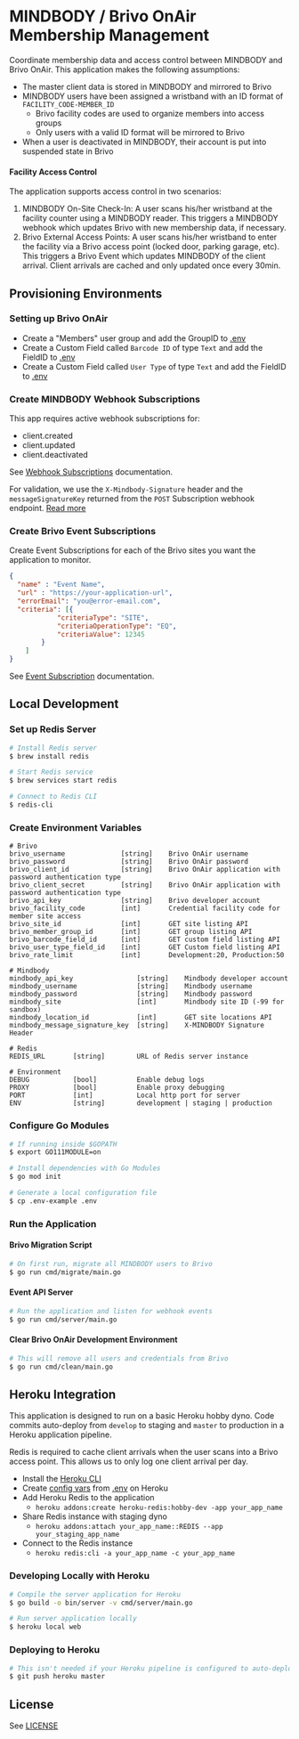 # MINDBODY / Brivo OnAir Membership Management

Coordinate membership data and access control between MINDBODY and Brivo OnAir. This application makes the following assumptions:

+ The master client data is stored in MINDBODY and mirrored to Brivo
+ MINDBODY users have been assigned a wristband with an ID format of `FACILITY_CODE-MEMBER_ID`
    + Brivo facility codes are used to organize members into access groups
    + Only users with a valid ID format will be mirrored to Brivo
+ When a user is deactivated in MINDBODY, their account is put into suspended state in Brivo

#### Facility Access Control

The application supports access control in two scenarios:

1. MINDBODY On-Site Check-In: A user scans his/her wristband at the facility counter using a MINDBODY reader. This triggers a MINDBODY webhook which updates Brivo with new membership data, if necessary.
2. Brivo External Access Points: A user scans his/her wristband to enter the facility via a Brivo access point (locked door, parking garage, etc). This triggers a Brivo Event which updates MINDBODY of the client arrival. Client arrivals are cached and only updated once every 30min.

## Provisioning Environments 

### Setting up Brivo OnAir

+ Create a "Members" user group and add the GroupID to [.env](.env)
+ Create a Custom Field called `Barcode ID` of type `Text` and add the FieldID to [.env](.env)
+ Create a Custom Field called `User Type` of type `Text` and add the FieldID to [.env](.env)

### Create MINDBODY Webhook Subscriptions

This app requires active webhook subscriptions for:

+ client.created
+ client.updated
+ client.deactivated

See [Webhook Subscriptions](https://developers.mindbodyonline.com/WebhooksDocumentation#subscriptions) documentation.

For validation, we use the `X-Mindbody-Signature` header and the `messageSignatureKey` returned from the `POST` Subscription webhook endpoint. [Read more](https://developers.mindbodyonline.com/WebhooksDocumentation?shell#x-mindbody-signature-header)

### Create Brivo Event Subscriptions

Create Event Subscriptions for each of the Brivo sites you want the application to monitor. 

```json
{
  "name" : "Event Name",
  "url" : "https://your-application-url",
  "errorEmail": "you@error-email.com",
  "criteria": [{
            "criteriaType": "SITE",
            "criteriaOperationType": "EQ",
            "criteriaValue": 12345
        }
    ]
}
```
See [Event Subscription](https://apidocs.brivo.com/#api-Event_Subscription) documentation.

## Local Development

### Set up Redis Server

```sh
# Install Redis server
$ brew install redis
```

```sh
# Start Redis service
$ brew services start redis
```

```sh
# Connect to Redis CLI
$ redis-cli
```

### Create Environment Variables

```
# Brivo
brivo_username              [string]    Brivo OnAir username
brivo_password              [string]    Brivo OnAir password
brivo_client_id             [string]    Brivo OnAir application with password authentication type
brivo_client_secret         [string]    Brivo OnAir application with password authentication type
brivo_api_key               [string]    Brivo developer account
brivo_facility_code         [int]       Credential facility code for member site access
brivo_site_id               [int]       GET site listing API
brivo_member_group_id       [int]       GET group listing API
brivo_barcode_field_id      [int]       GET custom field listing API
brivo_user_type_field_id    [int]       GET Custom field listing API
brivo_rate_limit            [int]       Development:20, Production:50

# Mindbody
mindbody_api_key                [string]    Mindbody developer account
mindbody_username               [string]    Mindbody username
mindbody_password               [string]    Mindbody password
mindbody_site                   [int]       Mindbody site ID (-99 for sandbox)
mindbody_location_id            [int]       GET site locations API
mindbody_message_signature_key  [string]    X-MINDBODY Signature Header

# Redis
REDIS_URL       [string]        URL of Redis server instance

# Environment
DEBUG           [bool]          Enable debug logs
PROXY           [bool]          Enable proxy debugging
PORT            [int]           Local http port for server
ENV             [string]        development | staging | production
```

### Configure Go Modules

```sh
# If running inside $GOPATH
$ export GO111MODULE=on
```

```sh
# Install dependencies with Go Modules
$ go mod init
```

```sh
# Generate a local configuration file
$ cp .env-example .env
```

### Run the Application

#### Brivo Migration Script

```sh
# On first run, migrate all MINDBODY users to Brivo
$ go run cmd/migrate/main.go
```

#### Event API Server

```sh
# Run the application and listen for webhook events
$ go run cmd/server/main.go
```

#### Clear Brivo OnAir Development Environment

```sh
# This will remove all users and credentials from Brivo
$ go run cmd/clean/main.go
```

## Heroku Integration

This application is designed to run on a basic Heroku hobby dyno. Code commits auto-deploy from `develop` to staging and `master` to production in a Heroku application pipeline.

Redis is required to cache client arrivals when the user scans into a Brivo access point. This allows us to only log one client arrival per day.

+ Install the [Heroku CLI](https://devcenter.heroku.com/articles/heroku-cli)
+ Create [config vars](https://devcenter.heroku.com/articles/config-vars#managing-config-vars) from [.env](.env) on Heroku
+ Add Heroku Redis to the application
    + `heroku addons:create heroku-redis:hobby-dev -app your_app_name`
+ Share Redis instance with staging dyno
    + `heroku addons:attach your_app_name::REDIS --app your_staging_app_name`
+ Connect to the Redis instance
    + `heroku redis:cli -a your_app_name -c your_app_name`

### Developing Locally with Heroku

```sh
# Compile the server application for Heroku
$ go build -o bin/server -v cmd/server/main.go
```

```sh
# Run server application locally
$ heroku local web
```

### Deploying to Heroku
```sh
# This isn't needed if your Heroku pipeline is configured to auto-deploy
$ git push heroku master
```

## License

See [LICENSE](LICENSE)